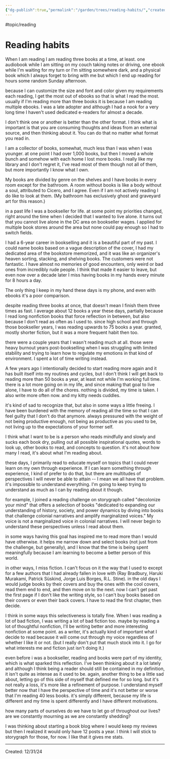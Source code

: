 ```yaml
---
{"dg-publish":true,"permalink":"/garden/trees/reading-habits/","created":"2024-12-31T17:36:43.373-05:00","updated":"2025-01-31T23:07:12.495-05:00"}
---
```


#topic/reading 
# Reading habits

When I am reading I am reading three books at a time, at least. one audiobook while I am sitting on my couch taking notes or driving, one ebook while I'm waiting for my turn or I'm sitting somewhere dark, and a physical book which I always forget to bring with me but which I end up reading for hours some random Sunday afternoon. 

because I can customize the size and font and color given my requirements each reading, I get the most out of ebooks so that is what I read the most. usually if I'm reading more than three books it is because I am reading multiple ebooks. I was a late adopter and although I had a nook for a very long time I haven't used dedicated e-readers for almost a decade. 

I don't think one or another is better than the other format. I think what is important is that you are consuming thoughts and ideas from an external source, and then thinking about it. You can do that no matter what format you read in. 

I am a collector of books, somewhat, much less than I was when I was younger. at one point I had over 1,000 books, but then I moved a whole bunch and somehow with each home I lost more books. I really like my library and I don't regret it, I've read most of them though not all of them, but more importantly I know what I own. 

My books are divided by genre on the shelves and I have books in every room except for the bathroom. A room without books is like a body without a soul, attributed to Cicero, and I agree. Even if I am not actively reading I do like to look at them. (My bathroom has exclusively ghost and graveyard art for this reason.)

in a past life I was a bookseller for life. at some point my priorities changed, right around the time when I decided that I wanted to live alone. it turns out that you cannot live alone in the DC area on bookseller wages. I applied for multiple book stores around the area but none could pay enough so I had to switch fields. 

I had a 6-year career in bookselling and it is a beautiful part of my past. I could name books based on a vague description of the cover, I had my dedicated area of the bookstore memorized, and it was like an organizer's heaven sorting, stacking, and shelving books. The customers were not fantastic. I have almost no memories of good encounters, only weird or bad ones from incredibly rude people. I think that made it easier to leave, but even now over a decade later I miss having books in my hands every minute for 8 hours a day. 

The only thing I keep in my hand these days is my phone, and even with ebooks it's a poor comparison. 

despite reading three books at once, that doesn't mean I finish them three times as fast. I average about 12 books a year these days, partially because I read long nonfiction books that force reflection in between, but also because I don't read as often as I used to. since high school and through those bookseller years, I was reading upwards to 75 books a year. granted, mostly shorter fiction, but it was a more frequent habit then too.

there were a couple years that I wasn't reading much at all. those were heavy burnout years post-bookselling when I was struggling with limited stability and trying to learn how to regulate my emotions in that kind of environment. I spent a lot of time writing instead. 

A few years ago I intentionally decided to start reading more again and it has built itself into my routines and cycles, but I don't think I will get back to reading more than 50 books a year, at least not while I'm working full time. there is a lot more going on in my life, and since making that goal to live alone, I have to do all of the chores. nothing is divided, my time is taken. I also write more often now. and my kitty needs cuddles. 

it's kind of sad to recognize that, but also in some ways a little freeing. I have been burdened with the memory of reading all the time so that I can feel guilty that I don't do that anymore. always pressured with the weight of not being productive enough, not being as productive as you used to be, not living up to the expectations of your former self. 

I think what I want to be is a person who reads mindfully and slowly and sucks each book dry, pulling out all possible inspirational quotes, words to look up, other books to read, and concepts to question. it's not about how many I read, it's about what I'm reading about. 

these days, I primarily read to educate myself on topics that I could never learn on my own through experience. If I can learn something through experience, I kind of prefer to do that, but there are multitudes of perspectives I will never be able to attain -- I mean we all have that problem. it's impossible to understand everything. I'm going to keep trying to understand as much as I can by reading about it though. 

for example, I joined a reading challenge on storygraph called "decolonize your mind" that offers a selection of books "dedicated to expanding our understanding of history, society, and power dynamics by diving into books that challenge colonial narratives and amplify marginalized voices." My voice is not a marginalized voice in colonial narratives. I will never begin to understand these perspectives unless I read about them. 

in some ways having this goal has inspired me to read more than I would have otherwise. it helps me narrow down and select books (not just from the challenge, but generally), and I know that the time is being spent meaningfully because I am learning to become a better person of this world. 

in other ways, I miss fiction. I can't focus on it the way that I used to except for a few authors that I had already fallen in love with (Ray Bradbury, Haruki Murakami, Patrick Süskind, Jorge Luis Borges, R.L. Stine). in the old days I would judge books by their covers and buy the ones with the cool covers, read them end to end, and then move on to the next. now I can't get past the first page if I don't like the writing style, so I can't buy books based on their covers or even their back covers. I have to read the first chapter, then decide. 

I think in some ways this selectiveness is totally fine. When I was reading a lot of bad fiction, I was writing a lot of bad fiction too. maybe by reading a lot of thoughtful nonfiction, I'll be writing better and more interesting nonfiction at some point. as a writer, it's actually kind of important what I decide to read because it will come out through my voice regardless of whether I like it or not. (but I really don't put that much stock into it. I go for what interests me and fiction just isn't doing it.)

even before i was a bookseller, reading and books were part of my identity, which is what sparked this reflection. I've been thinking about it a lot lately and although I think being a reader should still be contained in my definition, it isn't quite as intense as it used to be. again, another thing to be a little sad about, letting go of this side of myself that defined me for so long. but it's not really a loss, it's more like a refinement of purpose. I understand myself better now that I have the perspective of time and it's not better or worse that I'm reading 40 less books. it's simply different, because my life is different and my time is spent differently and I have different motivations. 

how many parts of ourselves do we have to let go of throughout our lives? are we constantly mourning as we are constantly shedding? 

I was thinking about starting a book blog where I would keep my reviews but then I realized it would only have 12 posts a year. I think I will stick to storygraph for those, for now. I like that it gives me stats.

---
Created: 12/31/24